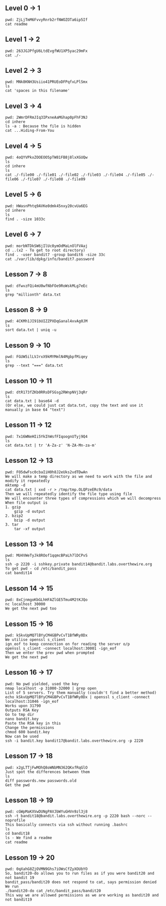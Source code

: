 ## Level 0 -> 1 
    pwd: ZjLjTmM6FvvyRnrb2rfNWOZOTa6ip5If
    cat readme
## Level 1 -> 2 
    pwd: 263JGJPfgU6LtdEvgfWU1XP5yac29mFx
    cat ./-
## Level 2 -> 3 
    pwd: MNk8KNH3Usiio41PRUEoDFPqfxLPlSmx
    ls 
    cat 'spaces in this filename'
## Level 3 -> 4
    pwd: 2WmrDFRmJIq3IPxneAaMGhap0pFhF3NJ
    cd inhere
    ls -a : Because the file is hidden
    cat ...Hiding-From-You
## Level 4 -> 5 
    pwd: 4oQYVPkxZOOEOO5pTW81FB8j8lxXGUQw
    ls
    cd inhere
    ls
    cat ./-file00 ./-file01 ./-file02 ./-file03 ./-file04 ./-file05 ./-file06 ./-file07 ./-file08 ./-file09
## Level 5 -> 6
    pwd: HWasnPhtq9AVKe0dmk45nxy20cvUa6EG
    cd inhere
    ls
    find . -size 1033c
## Level 6 -> 7 
    pwd: morbNTDkSW6jIlUc0ymOdMaLnOlFVAaj
    cd ..(x2 - To get to root directory)
    find . -user bandit7 -group bandit6 -size 33c
    cat ./var/lib/dpkg/info/bandit7.password
## Lesson 7 -> 8 
    pwd: dfwvzFQi4mU0wfNbFOe9RoWskMLg7eEc
    ls
    grep "millionth" data.txt
## Lesson 8 -> 9 
    pwd: 4CKMh1JI91bUIZZPXDqGanal4xvAg0JM
    ls
    sort data.txt | uniq -u
## Lesson 9 -> 10
    pwd: FGUW5ilLVJrxX9kMYMmlN4MgbpfMiqey
    ls
    grep --text "===" data.txt
## Lesson 10 -> 11 
    pwd: dtR173fZKb0RRsDFSGsg2RWnpNVj3qRr
    ls 
    cat data.txt | base64 -d
    (Or else, we could just cat data.txt, copy the text and use it manually in base 64 "text")
## Lesson 11 -> 12 
    pwd: 7x16WNeHIi5YkIhWsfFIqoognUTyj9Q4
    ls
    cat data.txt | tr 'A-Za-z' 'N-ZA-Mn-za-m'
## Lesson 12 -> 13 
    pwd: FO5dwFsc0cbaIiH0h8J2eUks2vdTDwAn
    We will make a temp directory as we need to work with the file and modify it repeatedly
    mktemp -d
    cat data.txt | xxd -r > /tmp/tmp.OLQPzeERc9/data
    Then we will repeatedly identify the file type using file
    We will encounter three types of compressions which we will decompress
    When file output is
    1. gzip 
        gzip -d output
    2. bzip2
        bzip -d output
    3. tar
        tar -xf output
## Lesson 13 -> 14 
    pwd: MU4VWeTyJk8ROof1qqmcBPaLh7lDCPvS
    ls
    ssh -p 2220 -i sshkey.private bandit14@bandit.labs.overthewire.org
    To get pwd - cd /etc/bandit_pass
    cat bandit14
## Lesson 14 -> 15 
    pwd: 8xCjnmgoKbGLhHFAZlGE5Tmu4M2tKJQo
    nc localhost 30000
    We get the next pwd too
## Lesson 15 -> 16
    pwd: kSkvUpMQ7lBYyCM4GBPvCvT1BfWRy0Dx
    We utilise openssl s_client
    ign_eof to keep connection on for reading the server o/p
    openssl s_client -connect localhost:30001 -ign_eof
    Then we enter the prev pwd when prompted
    We get the next pwd
## Lesson 16 -> 17
    pwd: No pwd yielded, used the key
    nmap localhost -p 31000-32000 | grep open
    List of 5 servers. Try them manually (couldn't find a better method)
    echo kSkvUpMQ7lBYyCM4GBPvCvT1BfWRy0Dx | openssl s_client -connect localhost:31046 -ign_eof
    Works upon 31790
    Outputs RSA Key
    Go to tmp dir
    nano bandit.key
    Paste the RSA key in this
    Change the permissions
    chmod 600 bandit.key
    Now can be used
    ssh -i bandit.key bandit17@bandit.labs.overthewire.org -p 2220
## Lesson 17 -> 18
    pwd: x2gLTTjFwMOhQ8oWNbMN362QKxfRqGlO
    Just spot the differences between them
    ls
    diff passwords.new passwords.old
    Get the pwd
## Lesson 18 -> 19
    pwd: cGWpMaKXVwDUNgPAVJbWYuGHVn9zl3j8
    ssh -t bandit18@bandit.labs.overthewire.org -p 2220 bash --norc --noprofile
    This basically connects via ssh without running .bashrc
    ls
    cd bandit18
    ls - We find a readme
    cat readme
## Lesson 19 -> 20
    pwd: 0qXahG8ZjOVMN9Ghs7iOWsCfZyXOUbYO
    So, bandit20-do allows you to run files as if you were bandit20 and not bandit 19
    bandit_pass/bandit20 does not respond to cat, says permission denied
    We run
    ./bandit20-do cat /etc/bandit_pass/bandit20
    This way we are allowed permissions as we are working as bandit20 and not bandit19